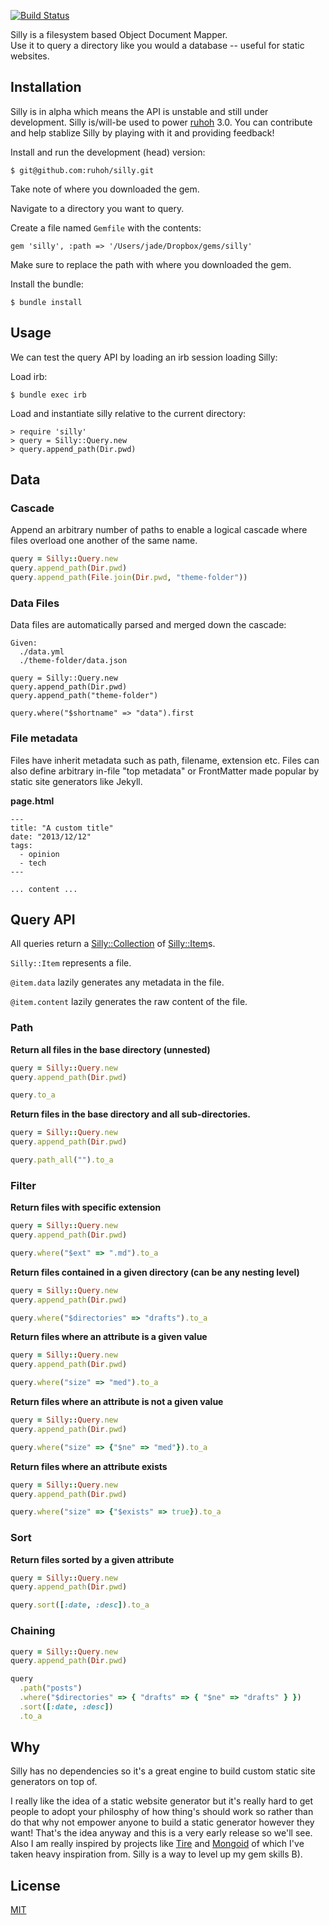 [![Build Status](https://travis-ci.org/ruhoh/silly.png?branch=master)](https://travis-ci.org/ruhoh/silly)

Silly is a filesystem based Object Document Mapper.  
Use it to query a directory like you would a database -- useful for static websites.

## Installation

Silly is in alpha which means the API is unstable and still under development. Silly is/will-be used to power [ruhoh](http://ruhoh.com) 3.0. You can contribute and help stablize Silly by playing with it and providing feedback!

Install and run the development (head) version:

    $ git@github.com:ruhoh/silly.git

Take note of where you downloaded the gem.

Navigate to a directory you want to query.

Create a file named `Gemfile` with the contents:

    gem 'silly', :path => '/Users/jade/Dropbox/gems/silly'

Make sure to replace the path with where you downloaded the gem.

Install the bundle:

    $ bundle install

## Usage

We can test the query API by loading an irb session loading Silly:

Load irb:

    $ bundle exec irb

Load and instantiate silly relative to the current directory:

    > require 'silly'
    > query = Silly::Query.new
    > query.append_path(Dir.pwd)


## Data

### Cascade

Append an arbitrary number of paths to enable a logical cascade where files overload one another of the same name.

```ruby
query = Silly::Query.new
query.append_path(Dir.pwd)
query.append_path(File.join(Dir.pwd, "theme-folder"))
```

### Data Files

Data files are automatically parsed and merged down the cascade:

    Given:
      ./data.yml
      ./theme-folder/data.json

    query = Silly::Query.new
    query.append_path(Dir.pwd)
    query.append_path("theme-folder")

    query.where("$shortname" => "data").first

### File metadata

Files have inherit metadata such as path, filename, extension etc.
Files can also define arbitrary in-file "top metadata" or FrontMatter made popular by static site generators like Jekyll.

**page.html**

    ---
    title: "A custom title"
    date: "2013/12/12"
    tags: 
      - opinion
      - tech
    ---

    ... content ...


## Query API

All queries return a [Silly::Collection](https://github.com/ruhoh/silly/blob/master/lib/silly/collection.rb) of [Silly::Item](https://github.com/ruhoh/silly/blob/master/lib/silly/item.rb)s.

`Silly::Item` represents a file. 

`@item.data` lazily generates any metadata in the file.

`@item.content` lazily generates the raw content of the file.


### Path

**Return all files in the base directory (unnested)**

```ruby
query = Silly::Query.new
query.append_path(Dir.pwd)

query.to_a
```

**Return files in the base directory and all sub-directories.**

```ruby
query = Silly::Query.new
query.append_path(Dir.pwd)

query.path_all("").to_a 
```

### Filter

**Return files with specific extension**

```ruby
query = Silly::Query.new
query.append_path(Dir.pwd)

query.where("$ext" => ".md").to_a
```

**Return files contained in a given directory (can be any nesting level)**

```ruby
query = Silly::Query.new
query.append_path(Dir.pwd)

query.where("$directories" => "drafts").to_a
```

**Return files where an attribute is a given value**

```ruby
query = Silly::Query.new
query.append_path(Dir.pwd)

query.where("size" => "med").to_a
```

**Return files where an attribute is not a given value**

```ruby
query = Silly::Query.new
query.append_path(Dir.pwd)

query.where("size" => {"$ne" => "med"}).to_a
```

**Return files where an attribute exists**

```ruby
query = Silly::Query.new
query.append_path(Dir.pwd)

query.where("size" => {"$exists" => true}).to_a
```


### Sort

**Return files sorted by a given attribute**

```ruby
query = Silly::Query.new
query.append_path(Dir.pwd)

query.sort([:date, :desc]).to_a
```


### Chaining

```ruby
query = Silly::Query.new
query.append_path(Dir.pwd)

query
  .path("posts")
  .where("$directories" => { "drafts" => { "$ne" => "drafts" } })
  .sort([:date, :desc])
  .to_a
```

## Why

Silly has no dependencies so it's a great engine to build custom static site generators on top of.

I really like the idea of a static website generator but it's really hard to get people to adopt your philosphy of how thing's should work so rather than do that why not empower anyone to build a static generator however they want! That's the idea anyway and this is a very early release so we'll see.
Also I am really inspired by projects like [Tire](https://github.com/karmi/retire) and [Mongoid](https://github.com/mongoid/mongoid) of which I've taken heavy inspiration from. Silly is a way to level up my gem skills B).

## License 

[MIT](http://www.opensource.org/licenses/mit-license.html)
